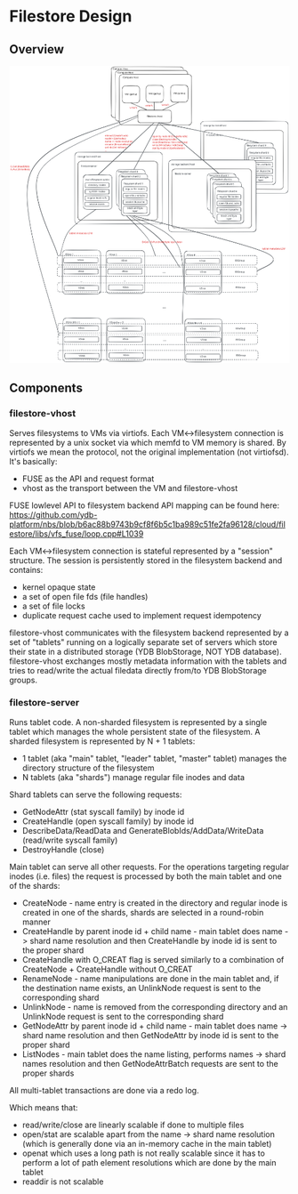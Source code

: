 # Filestore Design

## Overview
![diagram_png](../excalidraw/diagram.svg)

## Components

### filestore-vhost
Serves filesystems to VMs via virtiofs. Each VM<->filesystem connection is represented by a unix socket via which memfd to VM memory is shared.
By virtiofs we mean the protocol, not the original implementation (not virtiofsd). It's basically:
* FUSE as the API and request format
* vhost as the transport between the VM and filestore-vhost

FUSE lowlevel API to filesystem backend API mapping can be found here: https://github.com/ydb-platform/nbs/blob/b6ac88b9743b9cf8f6b5c1ba989c51fe2fa96128/cloud/filestore/libs/vfs_fuse/loop.cpp#L1039

Each VM<->filesystem connection is stateful represented by a "session" structure. The session is persistently stored in the filesystem backend and contains:
* kernel opaque state
* a set of open file fds (file handles)
* a set of file locks
* duplicate request cache used to implement request idempotency

filestore-vhost communicates with the filesystem backend represented by a set of "tablets" running on a logically separate set of servers which store their state in a distributed storage (YDB BlobStorage, NOT YDB database).
filestore-vhost exchanges mostly metadata information with the tablets and tries to read/write the actual filedata directly from/to YDB BlobStorage groups.

### filestore-server
Runs tablet code. A non-sharded filesystem is represented by a single tablet which manages the whole persistent state of the filesystem.
A sharded filesystem is represented by N + 1 tablets:
* 1 tablet (aka "main" tablet, "leader" tablet, "master" tablet) manages the directory structure of the filesystem
* N tablets (aka "shards") manage regular file inodes and data

Shard tablets can serve the following requests:
* GetNodeAttr (stat syscall family) by inode id
* CreateHandle (open syscall family) by inode id
* DescribeData/ReadData and GenerateBlobIds/AddData/WriteData (read/write syscall family)
* DestroyHandle (close)

Main tablet can serve all other requests. For the operations targeting regular inodes (i.e. files) the request is processed by both the main tablet and one of the shards:
* CreateNode - name entry is created in the directory and regular inode is created in one of the shards, shards are selected in a round-robin manner
* CreateHandle by parent inode id + child name - main tablet does name -> shard name resolution and then CreateHandle by inode id is sent to the proper shard
* CreateHandle with O_CREAT flag is served similarly to a combination of CreateNode + CreateHandle without O_CREAT
* RenameNode - name manipulations are done in the main tablet and, if the destination name exists, an UnlinkNode request is sent to the corresponding shard
* UnlinkNode - name is removed from the corresponding directory and an UnlinkNode request is sent to the corresponding shard
* GetNodeAttr by parent inode id + child name - main tablet does name -> shard name resolution and then GetNodeAttr by inode id is sent to the proper shard
* ListNodes - main tablet does the name listing, performs names -> shard names resolution and then GetNodeAttrBatch requests are sent to the proper shards

All multi-tablet transactions are done via a redo log.

Which means that:
* read/write/close are linearly scalable if done to multiple files
* open/stat are scalable apart from the name -> shard name resolution (which is generally done via an in-memory cache in the main tablet)
* openat which uses a long path is not really scalable since it has to perform a lot of path element resolutions which are done by the main tablet
* readdir is not scalable
